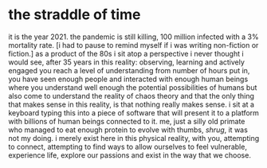 # the straddle of time

it is the year 2021. the pandemic is still killing, 100 million infected with a 3% mortality rate. [i had to pause to remind myself if i was writing non-fiction or fiction.]
as a product of the 80s i sit atop a perspective i never thought i would see, after 35 years in this reality: observing, learning and actively engaged you reach a level of
understanding from number of hours put in, you have seen enough people and interacted with enough human beings where you understand well enough the potential possibilities
of humans but also come to understand the reality of chaos theory and that the only thing that makes sense in this reality, is that nothing really makes sense. i sit at a keyboard
typing this into a piece of software that will present it to a platform with billions of human beings connected to it. me, just a silly old primate who managed to eat enough protein
to evolve with thumbs, *shrug*, it was not my doing. i merely exist here in this physical reality, with you, attempting to connect, attempting to find ways to allow ourselves
to feel vulnerable, experience life, explore our passions and exist in the way that we choose. 
